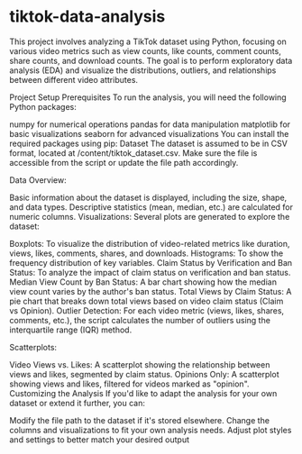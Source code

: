 # tiktok-data-analysis

This project involves analyzing a TikTok dataset using Python, focusing on various video metrics such as view counts, like counts, comment counts, share counts, and download counts. The goal is to perform exploratory data analysis (EDA) and visualize the distributions, outliers, and relationships between different video attributes.

Project Setup
Prerequisites
To run the analysis, you will need the following Python packages:

numpy for numerical operations
pandas for data manipulation
matplotlib for basic visualizations
seaborn for advanced visualizations
You can install the required packages using pip:
Dataset
The dataset is assumed to be in CSV format, located at /content/tiktok_dataset.csv. Make sure the file is accessible from the script or update the file path accordingly.

Data Overview:

Basic information about the dataset is displayed, including the size, shape, and data types.
Descriptive statistics (mean, median, etc.) are calculated for numeric columns.
Visualizations: Several plots are generated to explore the dataset:

Boxplots: To visualize the distribution of video-related metrics like duration, views, likes, comments, shares, and downloads.
Histograms: To show the frequency distribution of key variables.
Claim Status by Verification and Ban Status: To analyze the impact of claim status on verification and ban status.
Median View Count by Ban Status: A bar chart showing how the median view count varies by the author's ban status.
Total Views by Claim Status: A pie chart that breaks down total views based on video claim status (Claim vs Opinion).
Outlier Detection: For each video metric (views, likes, shares, comments, etc.), the script calculates the number of outliers using the interquartile range (IQR) method.

Scatterplots:

Video Views vs. Likes: A scatterplot showing the relationship between views and likes, segmented by claim status.
Opinions Only: A scatterplot showing views and likes, filtered for videos marked as "opinion".
Customizing the Analysis
If you'd like to adapt the analysis for your own dataset or extend it further, you can:

Modify the file path to the dataset if it's stored elsewhere.
Change the columns and visualizations to fit your own analysis needs.
Adjust plot styles and settings to better match your desired output
